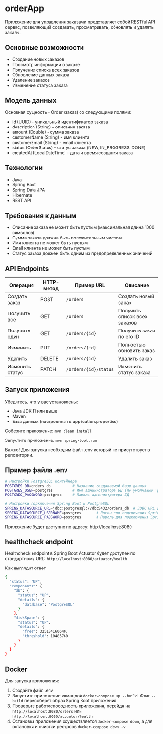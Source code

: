 # orderApp

Приложение для управления заказами представляет собой RESTful API сервис, позволяющий создавать, просматривать, обновлять и удалять заказы.
## Основные возможности

- Создание новых заказов
- Просмотр информации о заказе
- Получение списка всех заказов
- Обновление данных заказа
- Удаление заказов
- Изменение статуса заказа

## Модель данных

Основная сущность - Order (заказ) со следующими полями:
- id (UUID) - уникальный идентификатор заказа
- description (String) - описание заказа
- amount (Double) - сумма заказа
- customerName (String) - имя клиента
- customerEmail (String) - email клиента
- status (OrderStatus) - статус заказа (NEW, IN_PROGRESS, DONE)
- createdAt (LocalDateTime) - дата и время создания заказа

## Технологии

- Java
- Spring Boot
- Spring Data JPA
- Hibernate
- REST API

## Требования к данным
- Описание заказа не может быть пустым (максимальная длина 1000 символов)
- Сумма заказа должна быть положительным числом
- Имя клиента не может быть пустым
- Email клиента не может быть пустым
- Статус заказа должен быть одним из предопределенных значений

## API Endpoints

| Операция       | HTTP-метод | Пример URL           | Описание                          |
|----------------|------------|----------------------|-----------------------------------|
| Создать заказ  | POST       | `/orders`            | Создать новый заказ               |
| Получить все   | GET        | `/orders`            | Получить список всех заказов      |
| Получить один  | GET        | `/orders/{id}`       | Получить заказ по его ID          |
| Изменить       | PUT        | `/orders/{id}`       | Полностью обновить заказ          |
| Удалить        | DELETE     | `/orders/{id}`       | Удалить заказ                     |
| Изменить статус| PATCH      | `/orders/{id}/status`| Изменить статус заказа            |

## Запуск приложения
Убедитесь, что у вас установлены:

- Java JDK 11 или выше
- Maven
- База данных (настроенная в application.properties)

Соберите приложение:
`mvn clean install`

Запустите приложение:
`mvn spring-boot:run`

Важно! Для запуска необходим файл .env который не присутствует в репозитории.
## Пример файла .env 

```bash
# Настройки PostgreSQL контейнера
POSTGRES_DB=orders_db          # Название создаваемой базы данных
POSTGRES_USER=postgres         # Имя администратора БД (по умолчанию 'postgres')
POSTGRES_PASSWORD=postgres     # Пароль администратора БД

# Настройки подключения Spring Boot к PostgreSQL
SPRING_DATASOURCE_URL=jdbc:postgresql://db:5432/orders_db  # JDBC URL для подключения
SPRING_DATASOURCE_USERNAME=postgres       # Логин для подключения Spring приложения
SPRING_DATASOURCE_PASSWORD=postgres       # Пароль для подключения Spring приложения
```
Приложение будет доступно по адресу: http://localhost:8080

##  healthcheck endpoint 
Healthcheck endpoint в Spring Boot Actuator будет доступен по стандартному URL:
`http://localhost:8080/actuator/health`

Как выглядит ответ
```bash
{
  "status": "UP",
  "components": {
    "db": {
      "status": "UP",
      "details": {
        "database": "PostgreSQL"
      }
    },
    "diskSpace": {
      "status": "UP",
      "details": {
        "free": 325154160640,
        "threshold": 10485760
      }
    }
  }
}
```
## Docker

Для запуска приложения:
1. Создайте файл .env
2. Запустите приложение командой `docker-compose up --build`. Флаг `--build` пересоберет образ Spring Boot приложения
3. Проверьте работоспосодность приложения, перейдя на `http://localhost:8080/orders` или `http://localhost:8080/actuator/health`
4. Остановка приложения осуществляется `docker-compose down`, а для остановки и очистки ресурсов `docker-compose down -v`
